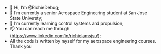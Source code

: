 - 👋 Hi, I’m @RichieDebug;
- 👀 I’m currently a senior Aerospace Engineering student at San Jose State Universty;
- 🌱 I’m currently learning control systems and propulsion;
- 📫 You can reach me through (https://www.linkedin.com/in/richielamsjsu/);
- All the code is written by myself for my aerospace engineering courses. Thank you;
